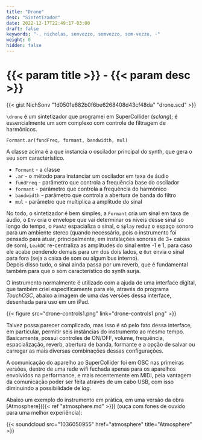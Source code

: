 ```yaml
---
title: "Drone"
desc: "Sintetizador"
date: 2022-12-17T22:49:17-03:00
draft: false
keywords: "-, nicholas, sonvezzo, somvezzo, som-vezzo, -"
weight: 0
hidden: false
---
```

# {{< param title >}} - {{< param desc >}}

{{< gist NichSonv "1d0501e682b0f6be6268408d43cf48da" "drone.scd" >}}

`\drone` é um sintetizador que programei em SuperCollider (_sclang_); é essencialmente um som complexo com controle de filtragem de harmônicos.  

```sclang
Formant.ar(fundFreq, formant, bandwidth, mul)
```

A classe acima é a que instancia o oscilador principal do synth, que gera o seu som característico.

- `Formant` - a classe
- `.ar` - o método para instanciar um oscilador em taxa de áudio
- `fundFreq` - parâmetro que controla a frequência base do oscilador
- `formant` - parâmetro que controla a frequência do harmônico
- `bandwidth` - parâmetro que controla a abertura de banda do filtro
- `mul` - parâmetro que multiplica a amplitude do sinal

No todo, o sintetizador é bem simples, a `Formant` cria um sinal em taxa de áudio, o `Env` cria o envelope que vai determinar os níveis desse sinal so longo do tempo, o `PanAz` espacializa o sinal, o `Splay` reduz o espaço sonoro para um ambiente stereo (quando necessário, pois o instrumento foi pensado para atuar, principalmente, em instalações sonoras de 3+ caixas de som), `LeakDC` re-centraliza as amplitudes do sinal entre -1 e 1, para caso ele acabe pendendo demais para um dos dois lados, e `Out` envia o sinal para fora (seja a caixa de som ou algum bus interno).  
Depois disso tudo, o sinal ainda passa por um reverb, que é fundamental também para que o som característico do synth surja.

O instrumento normalmente é utilizado com a ajuda de uma interface digital, que também criei especificamente para ele, através do programa _TouchOSC_, abaixo a imagem de uma das versões dessa interface, desenhada para uso em um iPad.

{{< figure src="drone-controls1.png" link="drone-controls1.png" >}}

Talvez possa parecer complicado, mas isso é só pelo fato dessa interface, em particular, permitir seis instâncias do instrumento ao mesmo tempo. Basicamente, possui controles de ON/OFF, volume, frequência, espacialização, reverb, abertura de banda, formante e a opção de salvar ou carregar as mais diversas combinações dessas configurações.

A comunicação do aparelho ao SuperCollider foi em OSC nas primeiras versões, dentro de uma rede wifi fechada apenas para os aparelhos envolvidos na performance, e mais recentemente em MIDI, pela vantagem da comunicação poder ser feita através de um cabo USB, com isso diminuindo a possibilidade de _lag_.

Abaixo um exemplo do instrumento em prática, em uma versão da obra [Atmosphere]({{< ref "atmosphere.md" >}}) (ouça com fones de ouvido para uma melhor experiência):

{{< soundcloud src="1036050955" href="atmosphere" title="Atmosphere" >}}